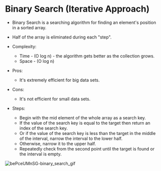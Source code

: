 # Binary Search (Iterative Approach)
 - Binary Search is a searching algorithm for finding an element's position in a sorted array.
 
 - Half of the array is eliminated during each "step".
 
 - Complexity:
    - Time - (O log n) - the algorithm gets better as the collection grows.
    - Space - (O log n)
    
 - Pros:
    - It's extremely efficient for big data sets.

 - Cons:
    - It's not efficient for small data sets.
    
 - Steps: 
    - Begin with the mid element of the whole array as a search key.
    - If the value of the search key is equal to the target then return an index of the search key.
    - Or if the value of the search key is less than the target in the middle of the interval, narrow the interval to the lower half.
    - Otherwise, narrow it to the upper half.
    - Repeatedly check from the second point until the target is found or the interval is empty.

  ![bePceUMnSG-binary_search_gif](https://user-images.githubusercontent.com/113314204/194691707-0e33563c-d4e9-4941-9f84-09a8909ca199.gif)
